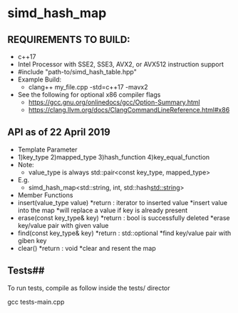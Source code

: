 # simd_hash_map

## REQUIREMENTS TO BUILD: ##
* c++17
* Intel Processor with SSE2, SSE3, AVX2, or AVX512 instruction support
* #include "path-to/simd_hash_table.hpp"
* Example Build:
  * clang++ my_file.cpp -std=c++17 -mavx2
* See the following for optional x86 compiler flags
  * <https://gcc.gnu.org/onlinedocs/gcc/Option-Summary.html>
  * <https://clang.llvm.org/docs/ClangCommandLineReference.html#x86>

## API as of 22 April 2019 ##
* Template Parameter
 * 1)key_type 2)mapped_type 3)hash_function 4)key_equal_function
 * Note:
   * value_type is always std::pair<const key_type, mapped_type>
 * E.g.
   * simd_hash_map<std::string, int, std::hash<std::string>>
* Member Functions
 * insert(value_type value)
  *return : iterator to inserted value
  *insert value into the map
  *will replace a value if key is already present
 * erase(const key_type& key)
  *return : bool is successfully deleted
  *erase key/value pair with given value
 * find(const key_type& key)
  *return : std::optional<iterator>
  *find key/value pair with giben key
 * clear()
  *return : void
  *clear and resent the map

## Tests##
To run tests, compile as follow inside the tests/ director

gcc tests-main.cpp <insert test file here>


